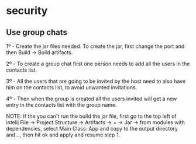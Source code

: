 # security

## Use group chats
1º - Create the jar files needed. To create the jar, first change the port and then Build -> Build artifacts.

2º - To create a group chat first one person needs to add all the users in the contacts list.

3º - All the users that are going to be invited by the host need to also have him on the contacts list, to avoid unwanted invitations.

4º - Then when the group is created all the users invited will get a new entry in the contacts list with the group name.


NOTE: If the you can't run the build the jar file, first go to the top left of intelij File -> Project Structure -> Artifacts -> + -> Jar -> from modules with dependencies,
select Main Class: App and copy to the output directory and..., then hit ok and apply and resume step 1.
